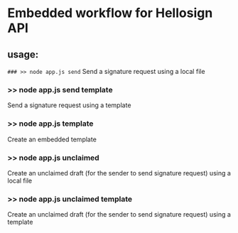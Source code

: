# Embedded workflow for Hellosign API

## usage:

`### >> node app.js send`
Send a signature request using a local file

### >> node app.js send template
Send a signature request using a template

### >> node app.js template
Create an embedded template

### >> node app.js unclaimed
Create an unclaimed draft (for the sender to send signature request) using a local file

### >> node app.js unclaimed template
Create an unclaimed draft (for the sender to send signature request) using a template

